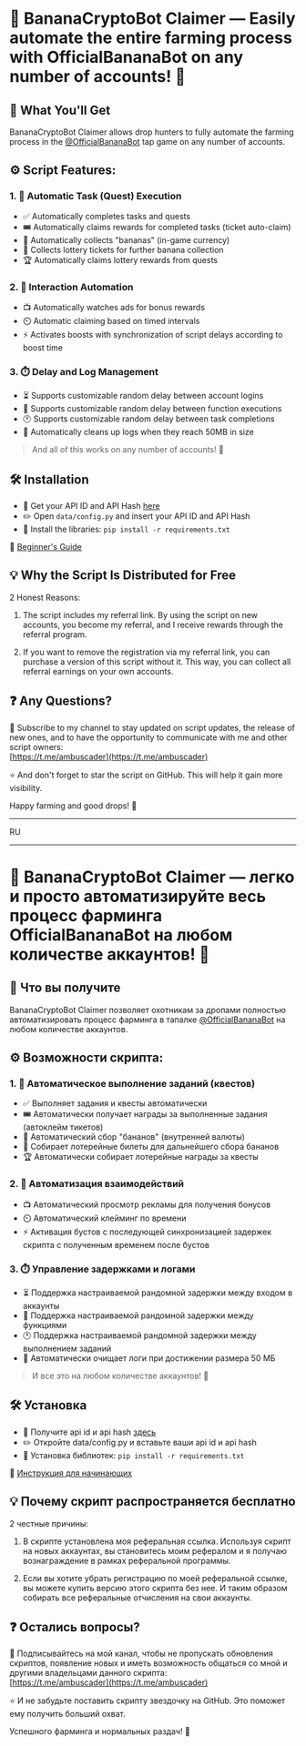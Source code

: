 # 🍌 BananaCryptoBot Claimer — Easily automate the entire farming process with OfficialBananaBot on any number of accounts! 🚀
## 🎁 What You'll Get
BananaCryptoBot Claimer allows drop hunters to fully automate the farming process in the [@OfficialBananaBot](https://t.me/OfficialBananaBot/banana) tap game on any number of accounts.

## ⚙️ Script Features:

### 1. 🔄 Automatic Task (Quest) Execution
- ✅ Automatically completes tasks and quests
- 🎟️ Automatically claims rewards for completed tasks (ticket auto-claim)
- 🍌 Automatically collects "bananas" (in-game currency)
- 🎫 Collects lottery tickets for further banana collection
- 🏆 Automatically claims lottery rewards from quests

### 2. 🤖 Interaction Automation
- 📺 Automatically watches ads for bonus rewards
- ⏲️ Automatic claiming based on timed intervals
- ⚡ Activates boosts with synchronization of script delays according to boost time

### 3. ⏱️ Delay and Log Management
- ⏳ Supports customizable random delay between account logins
- 🔄 Supports customizable random delay between function executions
- 🕐 Supports customizable random delay between task completions
- 🧹 Automatically cleans up logs when they reach 50MB in size

> And all of this works on any number of accounts! 🎉


## 🛠️ Installation

- 🔑 Get your API ID and API Hash [here](https://my.telegram.org/auth)
- ✏️ Open `data/config.py` and insert your API ID and API Hash  
- 🧰 Install the libraries: `pip install -r requirements.txt`

📘 [Beginner's Guide](https://teletype.in/@ambuscader/blum-script-for-farming)

## 💡 Why the Script Is Distributed for Free

2 Honest Reasons:

1. The script includes my referral link. By using the script on new accounts, you become my referral, and I receive rewards through the referral program.

2. If you want to remove the registration via my referral link, you can purchase a version of this script without it. This way, you can collect all referral earnings on your own accounts.

## ❓ Any Questions?

📰 Subscribe to my channel to stay updated on script updates, the release of new ones, and to have the opportunity to communicate with me and other script owners:  
[https://t.me/ambuscader](https://t.me/ambuscader)

⭐ And don't forget to star the script on GitHub. This will help it gain more visibility.

Happy farming and good drops! 🎉


-------------------

RU

-------------------

# 🍌 BananaCryptoBot Claimer — легко и просто автоматизируйте весь процесс фарминга OfficialBananaBot на любом количестве аккаунтов! 🚀
## 🎁 Что вы получите
BananaCryptoBot Claimer позволяет охотникам за дропами полностью автоматизировать процесс фарминга в тапалке [@OfficialBananaBot](https://t.me/OfficialBananaBot/banana) на любом количестве аккаунтов.

## ⚙️ Возможности скрипта:

### 1. 🔄 Автоматическое выполнение заданий (квестов)
- ✅ Выполняет задания и квесты автоматически
- 🎟️ Автоматически получает награды за выполненные задания (автоклейм тикетов)
- 🍌 Автоматический сбор "бананов" (внутренней валюты)
- 🎫 Собирает лотерейные билеты для дальнейшего сбора бананов
- 🏆 Автоматически собирает лотерейные награды за квесты

### 2. 🤖 Автоматизация взаимодействий
- 📺 Автоматический просмотр рекламы для получения бонусов
- ⏲️ Автоматический клейминг по времени
- ⚡ Активация бустов с последующей синхронизацией задержек скрипта с полученным временем после бустов

### 3. ⏱️ Управление задержками и логами
- ⏳ Поддержка настраиваемой рандомной задержки между входом в аккаунты
- 🔄 Поддержка настраиваемой рандомной задержки между функциями
- 🕐 Поддержка настраиваемой рандомной задержки между выполнением заданий
- 🧹 Автоматически очищает логи при достижении размера 50 МБ

> И все это на любом количестве аккаунтов! 🎉


## 🛠️ Установка

- 🔑 Получите api id и api hash [здесь](https://my.telegram.org/auth)
- ✏️ Откройте data/config.py и вставьте ваши api id и api hash  
- 🧰 Установка библиотек: `pip install -r requirements.txt`

📘 [Инструкция для начинающих](https://teletype.in/@ambuscader/blumcryptobot-claimer)

## 💡 Почему скрипт распространяется бесплатно

2 честные причины:

1. В скрипте установлена моя реферальная ссылка. Используя скрипт на новых аккаунтах, вы становитесь моим рефералом и я получаю вознаграждение в рамках реферальной программы.

2. Если вы хотите убрать регистрацию по моей реферальной ссылке, вы можете купить версию этого скрипта без нее. И таким образом собирать все реферальные отчисления на свои аккаунты.

## ❓ Остались вопросы?

📰 Подписывайтесь на мой канал, чтобы не пропускать обновления скриптов, появление новых и иметь возможность общаться со мной и другими владельцами данного скрипта:  
[https://t.me/ambuscader](https://t.me/ambuscader)

⭐ И не забудьте поставить скрипту звездочку на GitHub. Это поможет ему получить больший охват.

Успешного фарминга и нормальных раздач! 🎉
